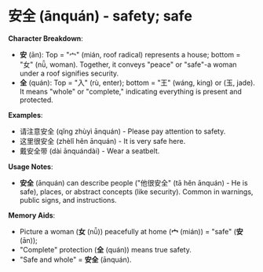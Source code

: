 # **安全 (ānquán) - safety; safe**

**Character Breakdown**:  
- **安** (ān): Top = "宀" (mián, roof radical) represents a house; bottom = "女" (nǚ, woman). Together, it conveys "peace" or "safe"-a woman under a roof signifies security.  
- **全** (quán): Top = "入" (rù, enter); bottom = "王" (wáng, king) or (玉, jade). It means "whole" or "complete," indicating everything is present and protected.

**Examples**:  
- 请注意安全 (qǐng zhùyì ānquán) - Please pay attention to safety.  
- 这里很安全 (zhèlǐ hěn ānquán) - It is very safe here.  
- 戴安全带 (dài ānquándài) - Wear a seatbelt.

**Usage Notes**:  
- **安全** (ānquán) can describe people ("他很安全" (tā hěn ānquán) - He is safe), places, or abstract concepts (like security). Common in warnings, public signs, and instructions.

**Memory Aids**:  
- Picture a woman (**女** (nǚ)) peacefully at home (**宀** (mián)) = "safe" (**安** (ān));  
- "Complete" protection (**全** (quán)) means true safety.  
- "Safe and whole" = **安全** (ānquán).